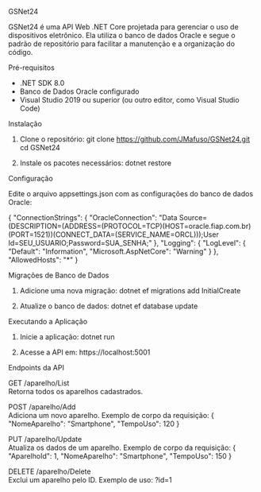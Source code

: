 GSNet24

GSNet24 é uma API Web .NET Core projetada para gerenciar o uso de dispositivos eletrônico. Ela utiliza o banco de dados Oracle e segue o padrão de repositório para facilitar a manutenção e a organização do código.

Pré-requisitos

- .NET SDK 8.0
- Banco de Dados Oracle configurado
- Visual Studio 2019 ou superior (ou outro editor, como Visual Studio Code)

Instalação

1. Clone o repositório:
   git clone https://github.com/JMafuso/GSNet24.git
   cd GSNet24

2. Instale os pacotes necessários:
   dotnet restore

Configuração

Edite o arquivo appsettings.json com as configurações do banco de dados Oracle:

{
  "ConnectionStrings": {
    "OracleConnection": "Data Source=(DESCRIPTION=(ADDRESS=(PROTOCOL=TCP)(HOST=oracle.fiap.com.br)(PORT=1521))(CONNECT_DATA=(SERVICE_NAME=ORCL)));User Id=SEU_USUARIO;Password=SUA_SENHA;"
  },
  "Logging": {
    "LogLevel": {
      "Default": "Information",
      "Microsoft.AspNetCore": "Warning"
    }
  },
  "AllowedHosts": "*"
}

Migrações de Banco de Dados

1. Adicione uma nova migração:
   dotnet ef migrations add InitialCreate

2. Atualize o banco de dados:
   dotnet ef database update

Executando a Aplicação

1. Inicie a aplicação:
   dotnet run

2. Acesse a API em:
   https://localhost:5001

Endpoints da API

GET /aparelho/List  
Retorna todos os aparelhos cadastrados.

POST /aparelho/Add  
Adiciona um novo aparelho. Exemplo de corpo da requisição:
{
  "NomeAparelho": "Smartphone",
  "TempoUso": 120
}

PUT /aparelho/Update  
Atualiza os dados de um aparelho. Exemplo de corpo da requisição:
{
  "AparelhoId": 1,
  "NomeAparelho": "Smartphone",
  "TempoUso": 150
}

DELETE /aparelho/Delete  
Exclui um aparelho pelo ID. Exemplo de uso:
?id=1

